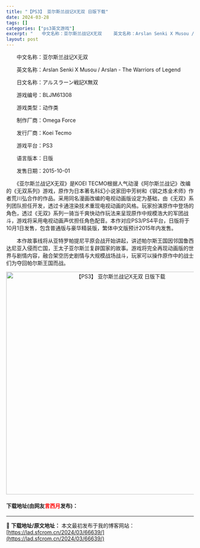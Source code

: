 ```yaml
---
title: "【PS3】 亚尔斯兰战记X无双 日版下载"
date: 2024-03-28
tags: []
categories: ["ps3英文游戏"]
excerpt: "　　中文名称：亚尔斯兰战记X无双 　　英文名称：Arslan Senki X Musou / Arslan - The Warriors of Legend 　　日文名称：アルスラーン戦記X無双 　　游戏编号：BLJM61308 　　游戏类型：动作类 　　制作厂商：Omega Force 　　发行厂&hellip;"
layout: post
---
```


 <p>　　中文名称：亚尔斯兰战记X无双</p> <p>　　英文名称：Arslan Senki X Musou / Arslan - The Warriors of Legend</p> <p>　　日文名称：アルスラーン戦記X無双</p> <p>　　游戏编号：BLJM61308</p> <p>　　游戏类型：动作类</p> <p>　　制作厂商：Omega Force</p> <p>　　发行厂商：Koei Tecmo</p> <p>　　游戏平台：PS3</p> <p>　　语言版本：日版</p> <p>　　发售日期：2015-10-01</p> <p>　　《亚尔斯兰战记X无双》是KOEI TECMO根据人气动漫《阿尔斯兰战记》改编的《无双系列》游戏，原作为日本著名科幻小说家田中芳树和《钢之炼金术师》作者荒川弘合作的作品。采用同名漫画改编的电视动画版设定为基础，由《无双》系列团队担任开发，透过卡通渲染技术重现电视动画的风格。玩家扮演原作中登场的角色，透过《无双》系列一骑当千爽快动作玩法来呈现原作中规模浩大的军团战斗，游戏将采用电视动画声优担任角色配音。本作对应PS3/PS4平台，日版将于10月1日发售，包含普通版与豪华精装版，繁体中文版预计2015年内发售。</p> <p>　　本作故事线将从亚特罗帕提尼平原会战开始讲起，讲述帕尔斯王国因邻国鲁西达尼亚入侵而亡国，王太子亚尔斯兰复辟国家的故事。游戏将完全再现动画版的世界与剧情内容，融合架空历史剧情与大规模战场战斗，玩家可以操作原作中的战士们为夺回帕尔斯王国而战。</p> <p align="center"><img align="" border="0" src="https://lad.sfcrom.cn/wp-content/uploads/2024/03/20240328_66051be65b7b9.jpg" width="599" alt="【PS3】 亚尔斯兰战记X无双 日版下载" /></p> <p><h4>下载地址(由网友<font color="red">言西月</font>发布)：</h4></p> 

---
📖 **下载地址/原文地址：** 本文最初发布于我的博客网站：[https://lad.sfcrom.cn/2024/03/66639/](https://lad.sfcrom.cn/2024/03/66639/)
